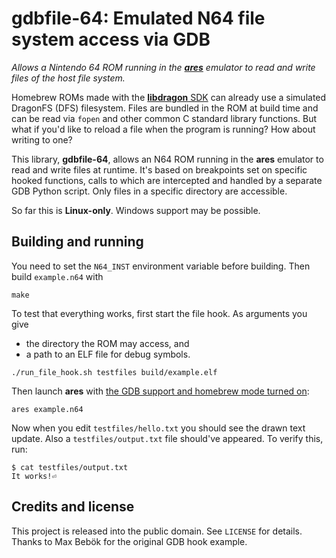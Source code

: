 # gdbfile-64: Emulated N64 file system access via GDB

*Allows a Nintendo 64 ROM running in the [**ares**](https://ares-emu.net/) emulator to read and write files of the host file system.*

Homebrew ROMs made with the [**libdragon** SDK](https://libdragon.dev/) can already use a simulated DragonFS (DFS) filesystem.
Files are bundled in the ROM at build time and can be read via `fopen` and other common C standard library functions.
But what if you'd like to reload a file when the program is running? How about writing to one?

This library, **gdbfile-64**, allows an N64 ROM running in the **ares** emulator to read and write files at runtime.
It's based on breakpoints set on specific hooked functions, calls to which are intercepted and handled by a separate GDB Python script.
Only files in a specific directory are accessible.

So far this is **Linux-only**. Windows support may be possible.

## Building and running

You need to set the `N64_INST` environment variable before building.
Then build `example.n64` with

```
make
```

To test that everything works, first start the file hook.
As arguments you give

- the directory the ROM may access, and
- a path to an ELF file for debug symbols.

```
./run_file_hook.sh testfiles build/example.elf
```

Then launch **ares** with [the GDB support and homebrew mode turned on](https://github.com/DragonMinded/libdragon/wiki/Debugging-via-gdb):

```
ares example.n64
```

Now when you edit `testfiles/hello.txt` you should see the drawn text update.
Also a `testfiles/output.txt` file should've appeared. To verify this, run:

```
$ cat testfiles/output.txt 
It works!⏎                                      
```

## Credits and license

This project is released into the public domain. See `LICENSE` for details.
Thanks to Max Bebök for the original GDB hook example.

